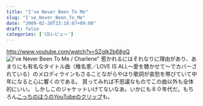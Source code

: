 ```yaml
---
title: "I've Never Been To Me"
slug: "I've_Never_Been_To_Me"
date: "2009-02-20T23:18:07+09:00"
draft: false
categories: ['CDレビュー']
---
```


http://www.youtube.com/watch?v=SZgIk2b68gQ ![I've Never Been To Me / Charlene](/wp-content/uploads/2009/02/20090220.jpg)" 惹かれるにはそれなりに理由があり、あまりにも有名なタイトル曲（椎名恵／LOVE IS ALL～愛を聴かせて～でカバーされている）のメロディラインもさることながらやはり歌詞が哀愁を帯びていて中年になると心に響くのである。 買ってみれば不思議なものでこの曲以外も全体的にいい。  しかしこのジャケットいけてないなあ。いかにも８０年代だ。もちろん[こっちのほうのYouTubeのクリップ](http://www.youtube.com/watch?v=r-vx4GcjASE)も。
